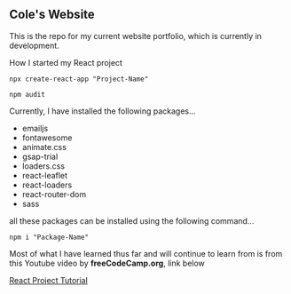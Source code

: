 ## Cole's Website

This is the repo for my current website portfolio, which is currently in development.

How I started my React project

```npx create-react-app "Project-Name"```

```npm audit```

Currently, I have installed the following packages...

- emailjs
- fontawesome
- animate.css
- gsap-trial
- loaders.css
- react-leaflet
- react-loaders
- react-router-dom
- sass

all these packages can be installed using the following command...

```npm i "Package-Name"```

Most of what I have learned thus far and will continue to learn from is from this Youtube video by **freeCodeCamp.org**, link below

[React Project Tutorial](https://www.youtube.com/watch?v=bmpI252DmiI&t=909s)
